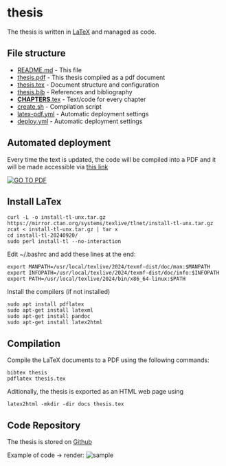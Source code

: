 # thesis

The thesis is written in [LaTeX](https://www.tug.org/texlive/quickinstall.html) and managed as code.

## File structure

* [README.md](README.md) - This file
* [thesis.pdf](https://n2048-creative-technology.github.io/thesis/thesis.pdf) - This thesis compiled as a pdf document
* [thesis.tex](src/thesis.tex) - Document structure and configuration
* [thesis.bib](src/thesis.bib) - References and bibliography
* [****CHAPTERS****.tex](src/) - Text/code for every chapter
* [create.sh](create.sh) - Compilation script
* [latex-pdf.yml](.github/workflows/latex-pdf.yml) - Automatic deployment settings
* [deploy.yml](.github/workflows/deploy.yml) - Automatic deployment settings

## Automated deployment 

Every time the text is updated, the code will be compiled into a PDF and it will be made accessible via 
[this link](https://n2048-creative-technology.github.io/thesis/)

[![GO TO PDF](https://img.shields.io/badge/Go_to-Website-blue)](https://n2048-creative-technology.github.io/thesis/)

## Install LaTex
```
curl -L -o install-tl-unx.tar.gz https://mirror.ctan.org/systems/texlive/tlnet/install-tl-unx.tar.gz
zcat < install-tl-unx.tar.gz | tar x
cd install-tl-20240920/
sudo perl install-tl --no-interaction 
```

Edit ~/.bashrc and add these lines at the end: 
```
export MANPATH=/usr/local/texlive/2024/texmf-dist/doc/man:$MANPATH
export INFOPATH=/usr/local/texlive/2024/texmf-dist/doc/info:$INFOPATH
export PATH=/usr/local/texlive/2024/bin/x86_64-linux:$PATH
```

Install the compilers (if not installed)
```
sudo apt install pdflatex
sudo apt-get install latexml
sudo apt-get install pandoc
sudo apt-get install latex2html
```

## Compilation
Compile the LaTeX documents to a PDF using the following commands: 
```
bibtex thesis
pdflatex thesis.tex 
``` 

Aditionally, the thesis is exported as an HTML web page using 
```
latex2html -mkdir -dir docs thesis.tex
```

## Code Repository
The thesis is stored on [Github](https://github.com/n2048-creative-technology/thesis)

Example of code -> render:
![sample](https://github.com/user-attachments/assets/d93aea0f-83b5-45f1-b4ce-7b8373c92082)


